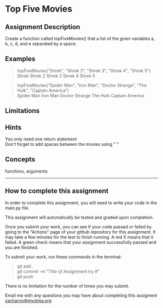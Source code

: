 # **Top Five Movies**  

## **Assignment Description**  
Create a function called topFiveMovies() that a list of the given variables a, b, c, d, and e separated by a space.

## **Examples**  
>topFiveMovies("Shrek", "Shrek 2", "Shrek 3", "Shrek 4", "Shrek 5")  
Shrek Shrek 2 Shrek 3 Shrek 4 Shrek 5

>topFiveMovies("Spider Man", "Iron Man", "Doctor Strange", "The Hulk", "Captain America")  
Spider Man Iron Man Doctor Strange The Hulk Captain America

## **Limitations**  

## **Hints**  
You only need one return statement  
Don't forget to add spaces between the movies using " "
## **Concepts**  
functions, arguments

---

## **How to complete this assignment**
In order to complete this assignment, you will need to write your code in the main.py file.

This assignment will automatically be tested and graded upon completion.

Once you submit your work, you can see if your code passed or failed by going to the "Actions" page of your github repository for this assignment. It may take a few minutes for the test to finish running. A red X means that it failed. A green check means that your assignment successfully passed and you are finished.

To submit your work, run these commands in the terminal: 
>git add .  
git commit -m "*Title of Assignment* try #"  
git push  

There is no limitation for the number of times you may submit.

Email me with any questions you may have about completing this assigment  
zacharyo@mystma.org
